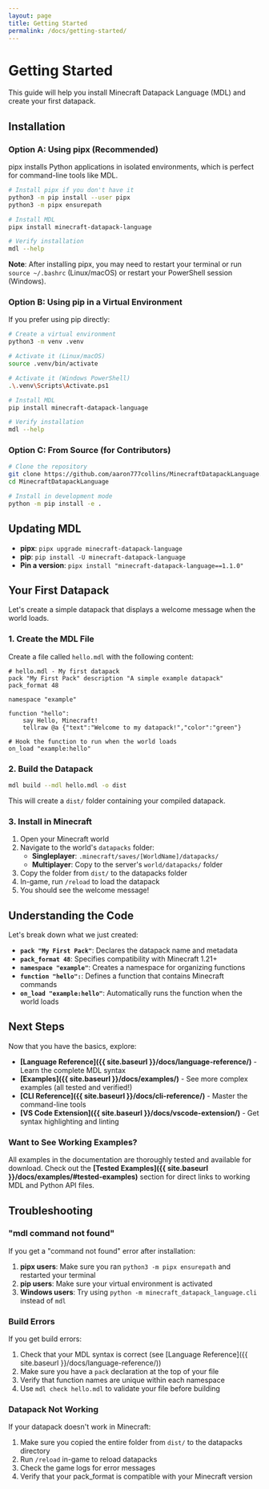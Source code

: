 ```yaml
---
layout: page
title: Getting Started
permalink: /docs/getting-started/
---
```


# Getting Started

This guide will help you install Minecraft Datapack Language (MDL) and create your first datapack.

## Installation

### Option A: Using pipx (Recommended)

pipx installs Python applications in isolated environments, which is perfect for command-line tools like MDL.

```bash
# Install pipx if you don't have it
python3 -m pip install --user pipx
python3 -m pipx ensurepath

# Install MDL
pipx install minecraft-datapack-language

# Verify installation
mdl --help
```

**Note**: After installing pipx, you may need to restart your terminal or run `source ~/.bashrc` (Linux/macOS) or restart your PowerShell session (Windows).

### Option B: Using pip in a Virtual Environment

If you prefer using pip directly:

```bash
# Create a virtual environment
python3 -m venv .venv

# Activate it (Linux/macOS)
source .venv/bin/activate

# Activate it (Windows PowerShell)
.\.venv\Scripts\Activate.ps1

# Install MDL
pip install minecraft-datapack-language

# Verify installation
mdl --help
```

### Option C: From Source (for Contributors)

```bash
# Clone the repository
git clone https://github.com/aaron777collins/MinecraftDatapackLanguage.git
cd MinecraftDatapackLanguage

# Install in development mode
python -m pip install -e .
```

## Updating MDL

- **pipx**: `pipx upgrade minecraft-datapack-language`
- **pip**: `pip install -U minecraft-datapack-language`
- **Pin a version**: `pipx install "minecraft-datapack-language==1.1.0"`

## Your First Datapack

Let's create a simple datapack that displays a welcome message when the world loads.

### 1. Create the MDL File

Create a file called `hello.mdl` with the following content:

```mdl
# hello.mdl - My first datapack
pack "My First Pack" description "A simple example datapack" pack_format 48

namespace "example"

function "hello":
    say Hello, Minecraft!
    tellraw @a {"text":"Welcome to my datapack!","color":"green"}

# Hook the function to run when the world loads
on_load "example:hello"
```

### 2. Build the Datapack

```bash
mdl build --mdl hello.mdl -o dist
```

This will create a `dist/` folder containing your compiled datapack.

### 3. Install in Minecraft

1. Open your Minecraft world
2. Navigate to the world's `datapacks` folder:
   - **Singleplayer**: `.minecraft/saves/[WorldName]/datapacks/`
   - **Multiplayer**: Copy to the server's `world/datapacks/` folder
3. Copy the folder from `dist/` to the datapacks folder
4. In-game, run `/reload` to load the datapack
5. You should see the welcome message!

## Understanding the Code

Let's break down what we just created:

- **`pack "My First Pack"`**: Declares the datapack name and metadata
- **`pack_format 48`**: Specifies compatibility with Minecraft 1.21+
- **`namespace "example"`**: Creates a namespace for organizing functions
- **`function "hello":`**: Defines a function that contains Minecraft commands
- **`on_load "example:hello"`**: Automatically runs the function when the world loads

## Next Steps

Now that you have the basics, explore:

- **[Language Reference]({{ site.baseurl }}/docs/language-reference/)** - Learn the complete MDL syntax
- **[Examples]({{ site.baseurl }}/docs/examples/)** - See more complex examples (all tested and verified!)
- **[CLI Reference]({{ site.baseurl }}/docs/cli-reference/)** - Master the command-line tools
- **[VS Code Extension]({{ site.baseurl }}/docs/vscode-extension/)** - Get syntax highlighting and linting

### Want to See Working Examples?

All examples in the documentation are thoroughly tested and available for download. Check out the **[Tested Examples]({{ site.baseurl }}/docs/examples/#tested-examples)** section for direct links to working MDL and Python API files.

## Troubleshooting

### "mdl command not found"

If you get a "command not found" error after installation:

1. **pipx users**: Make sure you ran `python3 -m pipx ensurepath` and restarted your terminal
2. **pip users**: Make sure your virtual environment is activated
3. **Windows users**: Try using `python -m minecraft_datapack_language.cli` instead of `mdl`

### Build Errors

If you get build errors:

1. Check that your MDL syntax is correct (see [Language Reference]({{ site.baseurl }}/docs/language-reference/))
2. Make sure you have a `pack` declaration at the top of your file
3. Verify that function names are unique within each namespace
4. Use `mdl check hello.mdl` to validate your file before building

### Datapack Not Working

If your datapack doesn't work in Minecraft:

1. Make sure you copied the entire folder from `dist/` to the datapacks directory
2. Run `/reload` in-game to reload datapacks
3. Check the game logs for error messages
4. Verify that your pack_format is compatible with your Minecraft version
